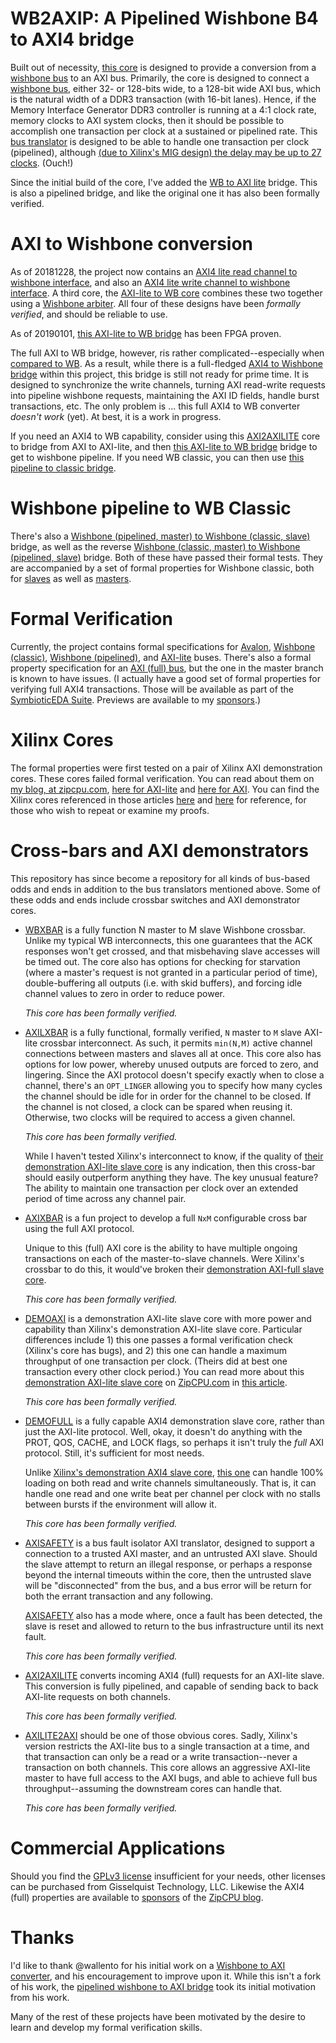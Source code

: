 # WB2AXIP: A Pipelined Wishbone B4 to AXI4 bridge

Built out of necessity, [this core](rtl/wbm2axisp.v) is designed to provide
a conversion from a [wishbone
bus](http://zipcpu.com/zipcpu/2017/11/07/wb-formal.html) to an AXI bus.
Primarily, the core is designed to connect a
[wishbone bus](http://zipcpu.com/zipcpu/2017/11/07/wb-formal.html),
either 32- or 128-bits wide, to a 128-bit wide AXI bus, which is the natural
width of a DDR3 transaction (with 16-bit lanes).  Hence, if the
Memory Interface Generator DDR3 controller is running at a 4:1 clock rate,
memory clocks to AXI system clocks, then it should be possible to accomplish
one transaction per clock at a sustained or pipelined rate.  This
[bus translator](rtl/wbm2axisp.v) is designed to be able to handle one
transaction per clock (pipelined), although [(due to Xilinx's MIG design)
the delay may be up to 27 clocks](http://opencores.org/project,wbddr3).  (Ouch!)

Since the initial build of the core, I've added the
[WB to AXI lite](rtl/wbm2axilite.v) bridge.  This is also a pipelined bridge,
and like the original one it has also been formally verified.

# AXI to Wishbone conversion

As of 20181228, the project now contains an
[AXI4 lite read channel to wishbone interface](rtl/axilrd2wbsp.v), and also an
[AXI4 lite write channel to wishbone interface](rtl/axilwr2wbsp.v).
A third core, the [AXI-lite to WB core](rtl/axlite2wbsp.v) combines these
two together using a  [Wishbone arbiter](rtl/wbartbiter.v).  All four of these
designs have been *formally verified*, and should be reliable to use.

As of 20190101, [this AXI-lite to WB bridge](rtl/axlite2wbsp.v) has been
FPGA proven.

The full AXI to WB bridge, however, ris rather complicated--especially
when [compared to WB](http://zipcpu.com/zipcpu/2017/11/07/wb-formal.html).  As a
result, while there is a full-fledged
[AXI4 to Wishbone bridge](rtl/axim2wbsp.v) within this project,
this bridge is still not ready for prime time.  It is designed to
synchronize the write channels, turning AXI read-write requests into pipeline
wishbone requests, maintaining the AXI ID fields, handle burst transactions,
etc. The only problem is ...
this full AXI4 to WB converter _doesn't work_ (yet).  At best, it is a work
in progress.

If you need an AXI4 to WB capability, consider using this [AXI2AXILITE](rtl/axi2axilite.v) core to bridge from AXI to AXI-lite, and then [this AXI-lite to WB
bridge](rtl/axlite2wbsp.v) bridge to get to wishbone pipeline.  If you need
WB classic, you can then use [this pipeline to classic
bridge](rtl/wbp2classic.v).

# Wishbone pipeline to WB Classic

There's also a [Wishbone (pipelined, master) to Wishbone
(classic, slave)](rtl/wbp2classic.v) bridge, as well as the reverse
[Wishbone (classic, master) to Wishbone (pipelined, slave)](rtl/wbc2pipeline.v)
bridge.  Both of these have passed their formal tests.  They are accompanied
by a set of formal properties for Wishbone classic, both for
[slaves](bench/formal/fwbc_slave.v) as well as
[masters](bench/formal/fwbc_master.v).

# Formal Verification

Currently, the project contains formal specifications for
[Avalon](bench/formal/fav_slave.v), [Wishbone
(classic)](bench/formal/fwbc_slave.v), [Wishbone
(pipelined)](bench/formal/fwb_slave.v), and
[AXI-lite](bench/formal/faxil_slave.v) buses.  There's also a formal
property specification for an [AXI (full) bus](bench/formal/faxi_slave.v), but
the one in the master branch is known to have issues.  (I actually have a
good set of formal properties for verifying full AXI4 transactions.  Those
will be available as part of the [SymbioticEDA
Suite](https://www.symbioticeda.com/seda-suite).
Previews are available to my [sponsors](http://www.patreon.com/ZipCPU).)

# Xilinx Cores

The formal properties were first tested on a pair of Xilinx AXI demonstration
cores.  These cores failed formal verification.  You can read about them
on [my blog, at zipcpu.com](https://zipcpu.com), [here for
AXI-lite](http://zipcpu.com/formal/2018/12/28/axilite.html) and
[here for AXI](http://zipcpu.com/formal/2019/05/13/axifull.html).
You can find the Xilinx cores referenced in those articles
[here](bench/formal/xlnxdemo.v) and [here](bench/formal/xlnxfull_2018_3.v) for
reference, for those who wish to repeat or examine my proofs.

# Cross-bars and AXI demonstrators

This repository has since become a repository for all kinds of bus-based
odds and ends in addition to the bus translators mentioned above.  Some of
these odds and ends include crossbar switches and AXI demonstrator cores.

- [WBXBAR](rtl/wbxbar.v) is a fully function N master to M slave Wishbone
  crossbar.  Unlike my typical WB interconnects, this one guarantees that the
  ACK responses won't get crossed, and that misbehaving slave accesses will
  be timed out.  The core also has options for checking for starvation
  (where a master's request is not granted in a particular period of time),
  double-buffering all outputs (i.e. with skid buffers), and forcing idle
  channel values to zero in order to reduce power.

  *This core has been formally verified.*

- [AXILXBAR](rtl/axilxbar.v) is a fully functional, formally verified, `N`
  master to `M` slave AXI-lite crossbar interconnect.  As such, it permits
  `min(N,M)` active channel connections between masters and slaves all at once.
  This core also has options for low power, whereby unused outputs are forced
  to zero, and lingering.  Since the AXI protocol doesn't specify exactly
  when to close a channel, there's an `OPT_LINGER` allowing you to specify
  how many cycles the channel should be idle for in order for the channel
  to be closed.  If the channel is not closed, a clock can be spared when
  reusing it.  Otherwise, two clocks will be required to access a given channel.

  *This core has been formally verified.*

  While I haven't tested Xilinx's interconnect to know, if the quality of
  [their demonstration AXI-lite slave
  core](http://zipcpu.com/formal/2018/12/28/axilite.html) is any
  indication, then this cross-bar should easily outperform anything they have.
  The key unusual feature?  The ability to maintain one transaction per clock
  over an extended period of time across any channel pair.

- [AXIXBAR](rtl/axixbar.v) is a fun project to develop a full `NxM`
  configurable cross bar using the full AXI protocol.

  Unique to this (full) AXI core is the ability to have multiple ongoing
  transactions on each of the master-to-slave channels.  Were Xilinx's
  crossbar to do this, it would've broken their [demonstration AXI-full slave
  core](http://zipcpu.com/formal/2019/05/13/axifull.html).

  *This core has been formally verified.*

- [DEMOAXI](rtl/demoaxi.v) is a demonstration AXI-lite slave core with more
  power and capability than Xilinx's demonstration AXI-lite slave core.
  Particular differences include 1) this one passes a formal verification check
  (Xilinx's core has bugs), and 2) this one can handle a maximum throughput of
  one transaction per clock.  (Theirs did at best one transaction every other
  clock period.)  You can read more about this [demonstration AXI-lite slave
  core](rtl/demoaxi.v) on [ZipCPU.com](http://zipcpu.com) in
  [this article](http://zipcpu.com/blog/2019/01/12/demoaxilite.html).

  *This core has been formally verified.*

- [DEMOFULL](rtl/demofull.v) is a fully capable AXI4 demonstration slave core,
  rather than just the AXI-lite protocol.  Well, okay, it doesn't do anything
  with the PROT, QOS, CACHE, and LOCK flags, so perhaps it isn't truly the
  *full* AXI protocol.  Still, it's sufficient for most needs.

  Unlike [Xilinx's demonstration AXI4 slave
  core](http://zipcpu.com/formal/2019/05/13/axifull.html),
  [this one](rtl/demofull.v) can handle 100% loading on both read and write
  channels simultaneously.  That is, it can handle one read and one write beat
  per channel per clock with no stalls between bursts if the environment will
  allow it.

  *This core has been formally verified.*

- [AXISAFETY](rtl/axisafety.v) is a bus fault isolator AXI translator,
  designed to support a connection to a trusted AXI master, and an untrusted
  AXI slave.  Should the slave attempt to return an illegal response, or
  perhaps a response beyond the internal timeouts within the core, then the
  untrusted slave will be "disconnected" from the bus, and a bus error will be
  return for both the errant transaction and any following.

  [AXISAFETY](rtl/axisafety.v) also has a mode where, once a fault has been
  detected, the slave is reset and allowed to return to the bus infrastructure
  until its next fault.

  *This core has been formally verified.*

- [AXI2AXILITE](rtl/axi2axilite.v) converts incoming AXI4 (full) requests
  for an AXI-lite slave.  This conversion is fully pipelined, and capable of
  sending back to back AXI-lite requests on both channels.

  *This core has been formally verified.*

- [AXILITE2AXI](rtl/axilite2axi.v) should be one of those obvious cores.
  Sadly, Xilinx's version restricts the AXI-lite bus to a single transaction
  at a time, and that transaction can only be a read or a write
  transaction--never a transaction on both channels.  This core allows an
  aggressive AXI-lite master to have full access to the AXI bugs, and able
  to achieve full bus throughput--assuming the downstream cores can handle
  that.

  *This core has been formally verified.*

# Commercial Applications

Should you find the [GPLv3 license](doc/gpl-3.0.pdf) insufficient for your
needs, other licenses can be purchased from Gisselquist Technology, LLC.
Likewise the AXI4 (full) properties are available to
[sponsors](https://www.patreon.com/ZipCPU) of the [ZipCPU
blog](http://zipcpu.com).

# Thanks

I'd like to thank @wallento for his initial work on a
[Wishbone to AXI converter](https://github.com/wallento/wb2axi), and his
encouragement to improve upon it.  While this isn't a fork of his work, the
[pipelined wishbone to AXI bridge](rtl/wbm2axisp.v) took its initial
motivation from his work.

Many of the rest of these projects have been motivated by the desire to learn
and develop my formal verification skills.
